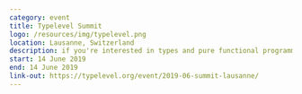 ```yaml
---
category: event
title: Typelevel Summit
logo: /resources/img/typelevel.png
location: Lausanne, Switzerland
description: if you're interested in types and pure functional programming and want to make those ideas commonplace
start: 14 June 2019
end: 14 June 2019
link-out: https://typelevel.org/event/2019-06-summit-lausanne/
---
```

